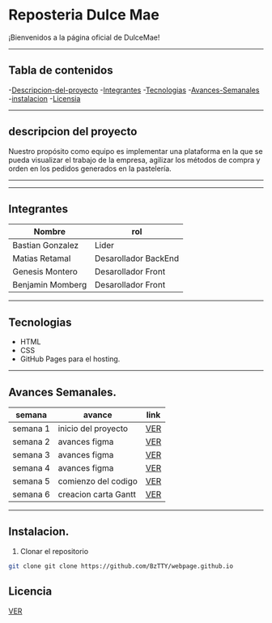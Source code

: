 # Reposteria Dulce Mae
¡Bienvenidos a la página oficial de DulceMae!

---
## Tabla de contenidos
-[Descripcion-del-proyecto](#-descripcion-del-proyecto)
-[Integrantes](#-integrantes)
-[Tecnologias](#-tecnologias)
-[Avances-Semanales](#-avances-semanales)
-[instalacion](#-instalacion)
-[Licensia](#-licensia)

---
## descripcion del proyecto
Nuestro propósito como equipo es implementar una plataforma en la que se pueda visualizar el trabajo de la empresa, agilizar los métodos de compra y orden en los pedidos generados en la pastelería.

---
---

## Integrantes

|Nombre                |rol                 |
|----------------------|--------------------|
|Bastian Gonzalez     |Lider                |
|Matias Retamal        |Desarollador BackEnd|
|Genesis Montero       |Desarollador Front  |
|Benjamin Momberg      |Desarollador Front  |

---

## Tecnologias 

- HTML
- CSS
- GitHub Pages para el hosting.

---
## Avances Semanales.

|semana   |avance                        |link                                                                              | 
|---------|------------------------------|----------------------------------------------------------------------------------|
|semana 1 |inicio del proyecto           |[VER](https://github.com/BzTTY/webpage.github.io/tree/main/Avances/SEMANA%201)    |
|semana 2 |avances figma                 |[VER](https://github.com/BzTTY/webpage.github.io/tree/main/Avances/SEMANA%202)    |
|semana 3 |avances figma                 |[VER](https://github.com/BzTTY/webpage.github.io/tree/main/Avances/SEMANA%203)    |
|semana 4 |avances figma                 |[VER](https://github.com/BzTTY/webpage.github.io/tree/main/Avances/SEMANA%204)    |
|semana 5 |comienzo del codigo               |[VER](https://github.com/BzTTY/webpage.github.io/tree/main/Avances/SEMANA%205)    |
|semana 6 |creacion carta Gantt          |[VER](https://github.com/BzTTY/webpage.github.io/tree/main/Avances/SEMANA%206)    |
---

## Instalacion.

1. Clonar el repositorio
``` bash
git clone git clone https://github.com/BzTTY/webpage.github.io
```

## Licencia

[VER](https://github.com/BzTTY/webpage.github.io/blob/main/LICENSE)


